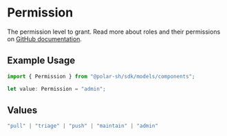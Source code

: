 # Permission

The permission level to grant. Read more about roles and their permissions on [GitHub documentation](https://docs.github.com/en/organizations/managing-user-access-to-your-organizations-repositories/managing-repository-roles/repository-roles-for-an-organization#permissions-for-each-role).

## Example Usage

```typescript
import { Permission } from "@polar-sh/sdk/models/components";

let value: Permission = "admin";
```

## Values

```typescript
"pull" | "triage" | "push" | "maintain" | "admin"
```